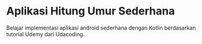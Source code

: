 # Aplikasi Hitung Umur Sederhana
Belajar implementasi aplikasi android sederhana dengan Kotlin berdasarkan tutorial Udemy dari Udacoding.
